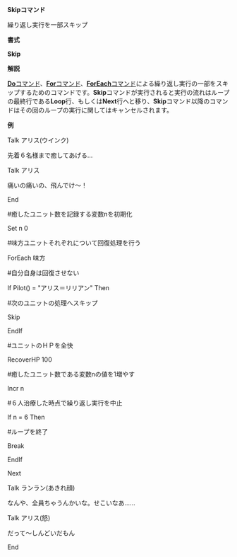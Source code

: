 **Skipコマンド**

繰り返し実行を一部スキップ

**書式**

**Skip**

**解説**

[**Do**コマンド](Doコマンド)、[**For**コマンド](Forコマンド)、[**ForEach**コマンド](ForEachコマンド)による繰り返し実行の一部をスキップするためのコマンドです。**Skip**コマンドが実行されると実行の流れはループの最終行である**Loop**行、もしくは**Next**行へと移り、**Skip**コマンド以降のコマンドはその回のループの実行に関してはキャンセルされます。

**例**

Talk アリス(ウインク)

先着６名様まで癒してあげる…

Talk アリス

痛いの痛いの、飛んでけ～！

End

#癒したユニット数を記録する変数nを初期化

Set n 0

#味方ユニットそれぞれについて回復処理を行う

ForEach 味方

#自分自身は回復させない

If Pilot() = "アリス＝リリアン" Then

#次のユニットの処理へスキップ

Skip

EndIf



#ユニットのＨＰを全快

RecoverHP 100



#癒したユニット数である変数nの値を1増やす

Incr n



#６人治療した時点で繰り返し実行を中止

If n = 6 Then

#ループを終了

Break

EndIf

Next

Talk ランラン(あきれ顔)

なんや、全員ちゃうんかいな。せこいなあ……

Talk アリス(怒)

だって～しんどいだもん

End
